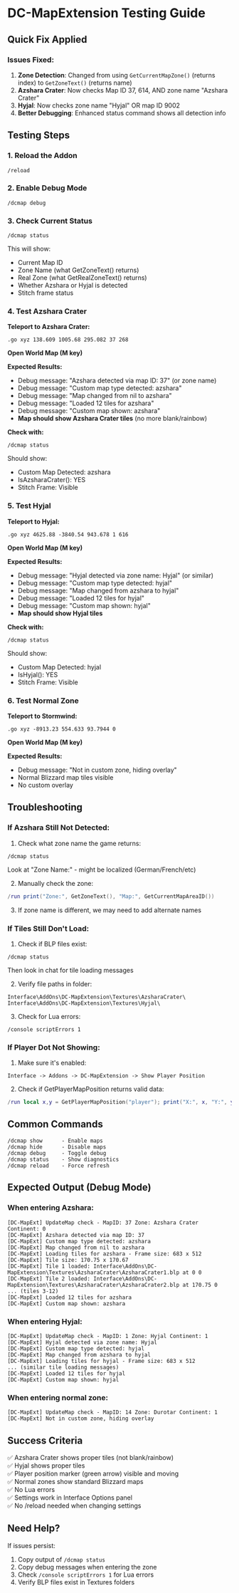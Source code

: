 # DC-MapExtension Testing Guide

## Quick Fix Applied

### Issues Fixed:
1. **Zone Detection**: Changed from using `GetCurrentMapZone()` (returns index) to `GetZoneText()` (returns name)
2. **Azshara Crater**: Now checks Map ID 37, 614, AND zone name "Azshara Crater"
3. **Hyjal**: Now checks zone name "Hyjal" OR map ID 9002
4. **Better Debugging**: Enhanced status command shows all detection info

## Testing Steps

### 1. Reload the Addon
```
/reload
```

### 2. Enable Debug Mode
```
/dcmap debug
```

### 3. Check Current Status
```
/dcmap status
```

This will show:
- Current Map ID
- Zone Name (what GetZoneText() returns)
- Real Zone (what GetRealZoneText() returns)
- Whether Azshara or Hyjal is detected
- Stitch frame status

### 4. Test Azshara Crater

**Teleport to Azshara Crater:**
```
.go xyz 138.609 1005.68 295.082 37 268
```

**Open World Map (M key)**

**Expected Results:**
- Debug message: "Azshara detected via map ID: 37" (or zone name)
- Debug message: "Custom map type detected: azshara"
- Debug message: "Map changed from nil to azshara"
- Debug message: "Loaded 12 tiles for azshara"
- Debug message: "Custom map shown: azshara"
- **Map should show Azshara Crater tiles** (no more blank/rainbow)

**Check with:**
```
/dcmap status
```

Should show:
- Custom Map Detected: azshara
- IsAzsharaCrater(): YES
- Stitch Frame: Visible

### 5. Test Hyjal

**Teleport to Hyjal:**
```
.go xyz 4625.88 -3840.54 943.678 1 616
```

**Open World Map (M key)**

**Expected Results:**
- Debug message: "Hyjal detected via zone name: Hyjal" (or similar)
- Debug message: "Custom map type detected: hyjal"
- Debug message: "Map changed from azshara to hyjal"
- Debug message: "Loaded 12 tiles for hyjal"
- Debug message: "Custom map shown: hyjal"
- **Map should show Hyjal tiles**

**Check with:**
```
/dcmap status
```

Should show:
- Custom Map Detected: hyjal
- IsHyjal(): YES
- Stitch Frame: Visible

### 6. Test Normal Zone

**Teleport to Stormwind:**
```
.go xyz -8913.23 554.633 93.7944 0
```

**Open World Map (M key)**

**Expected Results:**
- Debug message: "Not in custom zone, hiding overlay"
- Normal Blizzard map tiles visible
- No custom overlay

## Troubleshooting

### If Azshara Still Not Detected:

1. Check what zone name the game returns:
```
/dcmap status
```
Look at "Zone Name:" - might be localized (German/French/etc)

2. Manually check the zone:
```lua
/run print("Zone:", GetZoneText(), "Map:", GetCurrentMapAreaID())
```

3. If zone name is different, we may need to add alternate names

### If Tiles Still Don't Load:

1. Check if BLP files exist:
```
/dcmap status
```
Then look in chat for tile loading messages

2. Verify file paths in folder:
```
Interface\AddOns\DC-MapExtension\Textures\AzsharaCrater\
Interface\AddOns\DC-MapExtension\Textures\Hyjal\
```

3. Check for Lua errors:
```
/console scriptErrors 1
```

### If Player Dot Not Showing:

1. Make sure it's enabled:
```
Interface -> Addons -> DC-MapExtension -> Show Player Position
```

2. Check if GetPlayerMapPosition returns valid data:
```lua
/run local x,y = GetPlayerMapPosition("player"); print("X:", x, "Y:", y)
```

## Common Commands

```
/dcmap show      - Enable maps
/dcmap hide      - Disable maps
/dcmap debug     - Toggle debug
/dcmap status    - Show diagnostics
/dcmap reload    - Force refresh
```

## Expected Output (Debug Mode)

### When entering Azshara:
```
[DC-MapExt] UpdateMap check - MapID: 37 Zone: Azshara Crater Continent: 0
[DC-MapExt] Azshara detected via map ID: 37
[DC-MapExt] Custom map type detected: azshara
[DC-MapExt] Map changed from nil to azshara
[DC-MapExt] Loading tiles for azshara - Frame size: 683 x 512
[DC-MapExt] Tile size: 170.75 x 170.67
[DC-MapExt] Tile 1 loaded: Interface\AddOns\DC-MapExtension\Textures\AzsharaCrater\AzsharaCrater1.blp at 0 0
[DC-MapExt] Tile 2 loaded: Interface\AddOns\DC-MapExtension\Textures\AzsharaCrater\AzsharaCrater2.blp at 170.75 0
... (tiles 3-12)
[DC-MapExt] Loaded 12 tiles for azshara
[DC-MapExt] Custom map shown: azshara
```

### When entering Hyjal:
```
[DC-MapExt] UpdateMap check - MapID: 1 Zone: Hyjal Continent: 1
[DC-MapExt] Hyjal detected via zone name: Hyjal
[DC-MapExt] Custom map type detected: hyjal
[DC-MapExt] Map changed from azshara to hyjal
[DC-MapExt] Loading tiles for hyjal - Frame size: 683 x 512
... (similar tile loading messages)
[DC-MapExt] Loaded 12 tiles for hyjal
[DC-MapExt] Custom map shown: hyjal
```

### When entering normal zone:
```
[DC-MapExt] UpdateMap check - MapID: 14 Zone: Durotar Continent: 1
[DC-MapExt] Not in custom zone, hiding overlay
```

## Success Criteria

✅ Azshara Crater shows proper tiles (not blank/rainbow)  
✅ Hyjal shows proper tiles  
✅ Player position marker (green arrow) visible and moving  
✅ Normal zones show standard Blizzard maps  
✅ No Lua errors  
✅ Settings work in Interface Options panel  
✅ No /reload needed when changing settings  

## Need Help?

If issues persist:
1. Copy output of `/dcmap status`
2. Copy debug messages when entering the zone
3. Check `/console scriptErrors 1` for Lua errors
4. Verify BLP files exist in Textures folders
